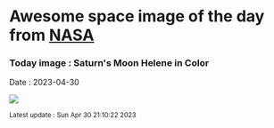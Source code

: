 
# Awesome space image of the day from [NASA](https://api.nasa.gov/)

### Today image : Saturn's Moon Helene in Color
Date : 2023-04-30

![](https://apod.nasa.gov/apod/image/2304/helene2_cassini_1024.jpg)

<small>Latest update : Sun Apr 30 21:10:22 2023</small>
        